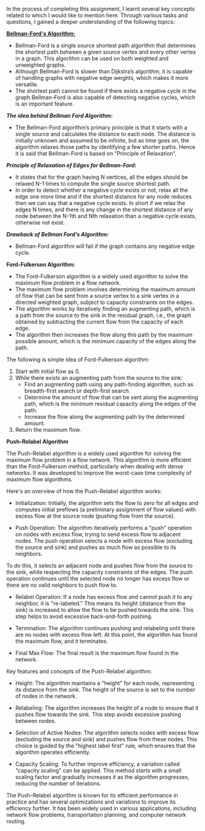 In the process of completing this assignment, I learnt several key concepts related to which I would like to mention here. Through various tasks and questions, I gained 
a deeper understanding of the following topics:

**<u>Bellman-Ford's Algorithm:</u>**

+ Bellman-Ford is a single source shortest path algorithm that determines the shortest path between a given source vertex and every other vertex in a graph. This algorithm can be used on both weighted and unweighted graphs.
+ Although Bellman-Ford is slower than Dijkstra’s algorithm, it is capable of handling graphs with negative edge weights, which makes it more versatile.
+ The shortest path cannot be found if there exists a negative cycle in the graph.Bellman-Ford is also capable of detecting negative cycles, which is an important feature.

***The idea behind Bellman Ford Algorithm:***

+ The Bellman-Ford algorithm’s primary principle is that it starts with a single source and calculates the distance to each node. The distance is initially unknown and assumed to be infinite, but as time goes on, the algorithm relaxes those paths by identifying a few shorter paths. Hence it is said that Bellman-Ford is based on “Principle of Relaxation“.

***Principle of Relaxation of Edges for Bellman-Ford:***

+ It states that for the graph having N vertices, all the edges should be relaxed N-1 times to compute the single source shortest path.
+ In order to detect whether a negative cycle exists or not, relax all the edge one more time and if the shortest distance for any node reduces then we can say that a negative cycle exists. In short if we relax the edges N times, and there is any change in the shortest distance of any node between the N-1th and Nth relaxation than a negative cycle exists, otherwise not exist.

***Drawback of Bellman Ford’s Algorithm:***
+ Bellman-Ford algorithm will fail if the graph contains any negative edge cycle.

**Ford-Fulkerson Algorithm:**

+ The Ford-Fulkerson algorithm is a widely used algorithm to solve the maximum flow problem in a flow network. 
+ The maximum flow problem involves determining the maximum amount of flow that can be sent from a source vertex to a sink vertex in a directed weighted graph, subject to capacity constraints on the edges.
+ The algorithm works by iteratively finding an augmenting path, which is a path from the source to the sink in the residual graph, i.e., the graph obtained by subtracting the current flow from the capacity of each edge. 
+  The algorithm then increases the flow along this path by the maximum possible amount, which is the minimum capacity of the edges along the path.

The following is simple idea of Ford-Fulkerson algorithm:

1. Start with initial flow as 0.
2. While there exists an augmenting path from the source to the sink:  
   + Find an augmenting path using any path-finding algorithm, such as breadth-first search or depth-first search.
   + Determine the amount of flow that can be sent along the augmenting path, which is the minimum residual capacity along the edges of the path.
   + Increase the flow along the augmenting path by the determined amount.
3. Return the maximum flow.

**Push-Relabel Algorithm**

The Push-Relabel algorithm is a widely used algorithm for solving the maximum flow problem in a flow network. This algorithm is more efficient than the Ford-Fulkerson method, particularly when dealing with dense networks. It was developed to improve the worst-case time complexity of maximum flow algorithms.

Here's an overview of how the Push-Relabel algorithm works:

+ Initialization: Initially, the algorithm sets the flow to zero for all edges and computes initial preflows (a preliminary assignment of flow values) with excess flow at the source node (pushing flow from the source).

+ Push Operation: The algorithm iteratively performs a "push" operation on nodes with excess flow, trying to send excess flow to adjacent nodes. The push operation selects a node with excess flow (excluding the source and sink) and pushes as much flow as possible to its neighbors.

To do this, it selects an adjacent node and pushes flow from the source to the sink, while respecting the capacity constraints of the edges. The push operation continues until the selected node no longer has excess flow or there are no valid neighbors to push flow to.

+ Relabel Operation: If a node has excess flow and cannot push it to any neighbor, it is "re-labeled." This means its height (distance from the sink) is increased to allow the flow to be pushed towards the sink. This step helps to avoid excessive back-and-forth pushing.

+ Termination: The algorithm continues pushing and relabeling until there are no nodes with excess flow left. At this point, the algorithm has found the maximum flow, and it terminates.

+ Final Max Flow: The final result is the maximum flow found in the network.

Key features and concepts of the Push-Relabel algorithm:

+ Height: The algorithm maintains a "height" for each node, representing its distance from the sink. The height of the source is set to the number of nodes in the network.

+ Relabeling: The algorithm increases the height of a node to ensure that it pushes flow towards the sink. This step avoids excessive pushing between nodes.

+ Selection of Active Nodes: The algorithm selects nodes with excess flow (excluding the source and sink) and pushes flow from these nodes. This choice is guided by the "highest label first" rule, which ensures that the algorithm operates efficiently.

+ Capacity Scaling: To further improve efficiency, a variation called "capacity scaling" can be applied. This method starts with a small scaling factor and gradually increases it as the algorithm progresses, reducing the number of iterations.

The Push-Relabel algorithm is known for its efficient performance in practice and has several optimizations and variations to improve its efficiency further. It has been widely used in various applications, including network flow problems, transportation planning, and computer network routing.
